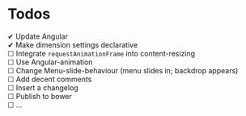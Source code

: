Todos
======

✔ Update Angular  
✔ Make dimension settings declarative  
☐ Integrate `requestAnimationFrame` into content-resizing  
☐ Use Angular-animation  
☐ Change Menu-slide-behaviour (menu slides in; backdrop appears)  
☐ Add decent comments  
☐ Insert a changelog  
☐ Publish to bower  
☐ …  